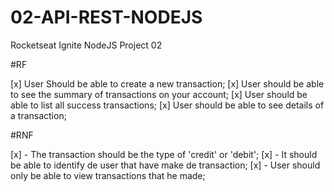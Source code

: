 # 02-API-REST-NODEJS
Rocketseat Ignite NodeJS Project 02

#RF

[x] User Should be able to create a new transaction;
[x] User should be able to see the summary of transactions on your account;
[x] User should be able to list all success transactions;
[x] User should be able to see details of a transaction;

#RNF

[x] - The transaction should be the type of 'credit' or 'debit';
[x] - It should be able to identify de user that have make de transaction;
[x] - User should only be able to view transactions that he made;
